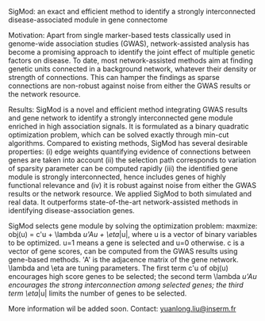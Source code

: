 SigMod: an exact and efficient method to identify a strongly interconnected disease-associated module in gene connectome

Motivation: Apart from single marker-based tests classically used in genome-wide association studies (GWAS), network-assisted analysis has become a promising approach to identify the joint effect of multiple genetic factors on disease. To date, most network-assisted methods aim at finding genetic units connected in a background network, whatever their density or strength of connections. This can hamper the findings as sparse connections are non-robust against noise from either the GWAS results or the network resource.

Results: SigMod is a novel and efficient method integrating GWAS results and gene network to identify a strongly interconnected gene module enriched in high association signals. It is formulated as a binary quadratic optimization problem, which can be solved exactly through min-cut algorithms. Compared to existing methods, SigMod has several desirable properties: (i) edge weights quantifying evidence of connections between genes are taken into account (ii) the selection path corresponds to variation of sparsity parameter can be computed rapidly (iii) the identified gene module is strongly interconnected, hence includes genes of highly functional relevance and (iv) it is robust against noise from either the GWAS results or the network resource. We applied SigMod to both simulated and real data. It outperforms state-of-the-art network-assisted methods in identifying disease-association genes.

SigMod selects gene module by solving the optimization problem: maxmize: obj(u) = c'u + \lambda *u'*A*u + \eta*|u|, where u is a vector of binary variables to be optimized. u=1 means a gene is selected and u=0 otherwise. c is a vector of gene scores, can be computed from the GWAS results using gene-based methods. 'A' is the adjacence matrix of the  gene network. \lambda and \eta are tuning parameters. The first term c'u of obj(u) encourages high score genes to be selected; the second term  \lambda *u'*A*u  encourages the strong interconnection among selected genes; the third term \eta*|u| limits the number of genes to be selected.


More information wil be added soon.
Contact: yuanlong.liu@inserm.fr
